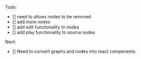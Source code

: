 Todo:

- [] need to allows nodes to be removed
- [] add more nodes
- [] add edit functionality to nodes
- [] add play functionality to source nodes

Next:
- [] Need to convert graphs and nodes into react components.